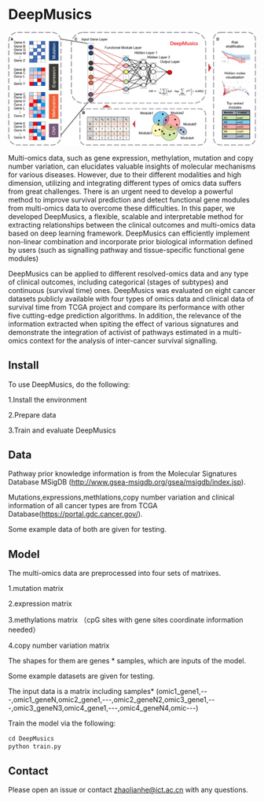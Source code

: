 # DeepMusics 

  ![image](https://github.com/CancerProfiling/DeepMusics/blob/main/Figures/deepMusics.jpg)
  
  
Multi-omics data, such as gene expression, methylation, mutation and copy number variation, can elucidates valuable insights of molecular mechanisms for various diseases. However, due to their different modalities and high dimension, utilizing and integrating different types of omics data suffers from great challenges. There is an urgent need to develop a powerful method to improve survival prediction and detect functional gene modules from multi-omics data to overcome these difficulties. In this paper, we developed DeepMusics, a flexible, scalable and interpretable method for extracting relationships between the clinical outcomes and multi-omics data based on deep learning framework. DeepMusics can efficiently implement non-linear combination and incorporate prior biological information defined by users (such as signalling pathway and tissue-specific functional gene modules) 

DeepMusics can be applied to different resolved-omics data and any type of clinical outcomes, including categorical (stages of subtypes) and continuous (survival time) ones. DeepMusics was evaluated on eight cancer datasets publicly available with four types of omics data and clinical data of survival time from TCGA project and compare its performance with other five cutting-edge prediction algorithms. In addition, the relevance of the information extracted when spiting the effect of various signatures and demonstrate the integration of activist of pathways estimated in a multi-omics context for the analysis of inter-cancer survival signalling.

## Install
To use DeepMusics, do the following:

1.Install the environment

2.Prepare data

3.Train and evaluate DeepMusics

## Data

Pathway prior knowledge information is from the Molecular Signatures Database MSigDB (http://www.gsea-msigdb.org/gsea/msigdb/index.jsp).


Mutations,expressions,methlations,copy number variation and clinical information of all cancer types are from TCGA Database(https://portal.gdc.cancer.gov/).

Some example data of both are given for testing.

## Model
 
The multi-omics data are preprocessed into four sets of matrixes.

1.mutation matrix 

2.expression matrix

3.methylations matrix （cpG sites with gene sites coordinate information needed）

4.copy number variation matrix

The shapes for them are genes * samples, which are inputs of the model.

Some example datasets are given for testing.

The input data is a matrix including samples* 
(omic1_gene1,---,omic1_geneN,omic2_gene1,---,omic2_geneN2,omic3_gene1,---,omic3_geneN3,omic4_gene1,---,omic4_geneN4,omic---)

Train the model via the following:

    cd DeepMusics
    python train.py 

## Contact

Please open an issue or contact zhaolianhe@ict.ac.cn with any questions.
